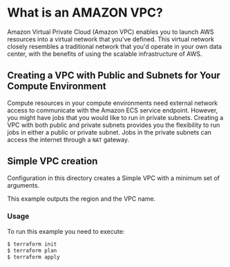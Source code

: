 # What is an AMAZON VPC?

Amazon Virtual Private Cloud (Amazon VPC) enables you to launch AWS resources into a virtual network that you've defined. This virtual network closely resembles a traditional network that you'd operate in your own data center, with the benefits of using the scalable infrastructure of AWS.

## Creating a VPC with Public and Subnets for Your Compute Environment

Compute resources in your compute environments need external network access to communicate with the Amazon ECS service endpoint. However, you might have jobs that you would like to run in private subnets. Creating a VPC with both public and private subnets provides you the flexibility to run jobs in either a public or private subnet. Jobs in the private subnets can access the internet through a `NAT` gateway.

## Simple VPC creation

Configuration in this directory creates a Simple VPC with a minimum set of arguments.

This example outputs the region and the VPC name.

### Usage

To run this example you need to execute:

```bash
$ terraform init
$ terraform plan
$ terraform apply
```